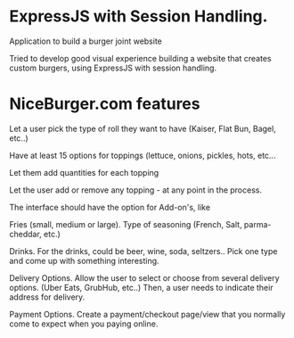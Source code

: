 # ExpressJS with Session Handling.
Application to build a burger joint website

Tried to develop good visual experience building a website that creates custom burgers, using ExpressJS with session handling.

# NiceBurger.com features

Let a user pick the type of roll they want to have (Kaiser, Flat Bun, Bagel, etc..)

Have at least 15 options for toppings (lettuce, onions, pickles, hots, etc...

Let them add quantities for each topping

Let the user add or remove any topping - at any point in the process.

The interface should have the option for Add-on's, like

Fries (small, medium or large). Type of seasoning (French, Salt, parma-cheddar, etc.)

Drinks. For the drinks, could be beer, wine, soda, seltzers.. Pick one type and come up with something interesting.

Delivery Options. Allow the user to select or choose from several delivery options. (Uber Eats, GrubHub, etc..) Then, a user needs to indicate their address for delivery. 

Payment Options. Create a payment/checkout page/view that you normally come to expect when you paying online. 

